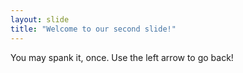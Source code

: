 ```yaml
---
layout: slide
title: "Welcome to our second slide!"
---
```

You may spank it, once.
Use the left arrow to go back!
